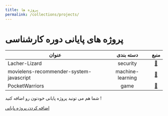 ```yaml
---
title: پروژه ها
permalink: /collections/projects/
---
```


# پروژه های پایانی دوره کارشناسی

| عنوان | دسته بندی | منبع |
| ------ | :---: | :---: |
| Lacher-Lizard | security | [🔗][Lacher-Lizard] |
| movielens-recommender-system-javascript | machine-learning | [🔗][movielens-recommender-system-javascript] |
| PocketWarriors | game | [🔗][PocketWarriors] |

شما هم می تونید پروژه پایانی خودتون رو اضافه کنید !  

[اضافه کردن پروژه پایانی][add-project]

<!-- Project links -->
[Lacher-Lizard]: https://github.com/alifrd/Lacher-Lizard
[movielens-recommender-system-javascript]: https://github.com/miladnouriezade/movielens-recommender-system-javascript
[PocketWarriors]: https://github.com/amirihusayn/PocketWarriors
[add-project]: https://github.com/ceituut/projects/fork
